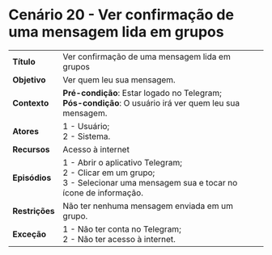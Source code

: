 # Cenário 20 - Ver confirmação de uma mensagem lida em grupos

|                |                                                                                                                                   |
| -------------- | :-------------------------------------------------------------------------------------------------------------------------------- |
| **Título**     | Ver confirmação de uma mensagem lida em grupos                                                                                    |
| **Objetivo**   | Ver quem leu sua mensagem.                                                                                                        |
| **Contexto**   | **Pré-condição**: Estar logado no Telegram;<br>**Pós-condição**: O usuário irá ver quem leu sua mensagem.                         |
| **Atores**     | 1 - Usuário;<br> 2 - Sistema.                                                                                                     |
| **Recursos**   | Acesso à internet <br>                                                                                                            |
| **Episódios**  | 1 - Abrir o aplicativo Telegram; <br> 2 - Clicar em um grupo; <br>3 - Selecionar uma mensagem sua e tocar no ícone de informação. |
| **Restrições** | Não ter nenhuma mensagem enviada em um grupo.                                                                                     |
| **Exceção**    | 1 - Não ter conta no Telegram;<br> 2 - Não ter acesso à internet.                                                                 |
